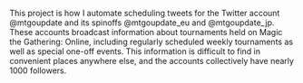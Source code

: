 This project is how I automate scheduling tweets for the Twitter account @mtgoupdate and its spinoffs @mtgoupdate_eu and @mtgoupdate_jp. These accounts broadcast information about tournaments held on Magic the Gathering: Online, including regularly scheduled weekly tournaments as well as special one-off events. This information is difficult to find in convenient places anywhere else, and the accounts collectively have nearly 1000 followers.